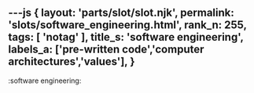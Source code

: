 ---js
{
  layout: 'parts/slot/slot.njk',
  permalink: 'slots/software_engineering.html',
  rank_n: 255,
  tags: [ 'notag' ],
  title_s: 'software engineering',
  labels_a: ['pre-written code','computer architectures','values'],
}
---
:software engineering:


